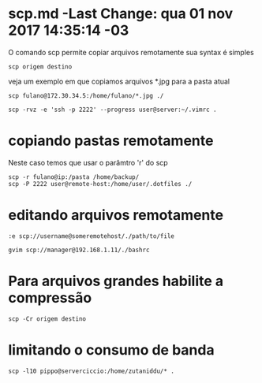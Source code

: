 # scp.md -Last Change: qua 01 nov 2017 14:35:14 -03
O comando scp permite copiar arquivos remotamente
sua syntax é simples

	scp origem destino

veja um exemplo em que copiamos arquivos *.jpg para a pasta atual

	scp fulano@172.30.34.5:/home/fulano/*.jpg ./

	scp -rvz -e 'ssh -p 2222' --progress user@server:~/.vimrc .

# copiando pastas remotamente
Neste caso temos que usar o parâmtro 'r' do scp

	scp -r fulano@ip:/pasta /home/backup/
	scp -P 2222 user@remote-host:/home/user/.dotfiles ./

# editando arquivos remotamente

	:e scp://username@someremotehost/./path/to/file

	gvim scp://manager@192.168.1.11/./bashrc

# Para arquivos grandes habilite a compressão

	scp -Cr origem destino

# limitando o consumo de banda

	scp -l10 pippo@serverciccio:/home/zutaniddu/* .

